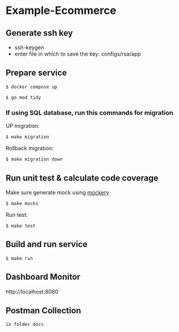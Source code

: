 # Example-Ecommerce

## Generate ssh key
- ssh-keygen
- enter file in which to save the key: configs/rsa/app

## Prepare service
```
$ docker compose up
```

```
$ go mod tidy
```

### If using SQL database, run this commands for migration
UP migration:
```
$ make migration
```

Rollback migration:
```
$ make migration down
```

## Run unit test & calculate code coverage

Make sure generate mock using [mockery](https://github.com/vektra/mockery)
```
$ make mocks
```

Run test:
```
$ make test
```

## Build and run service
```
$ make run
```

## Dashboard Monitor
http://localhost:8080

## Postman Collection
```
in folder docs
```